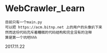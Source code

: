 # WebCrawler_Learn

	目前只有一个main.py
	可以把 https://acm.bitnp.net 上的用户的头像扒下来
	然而这份代码充斥着糟糕的代码结构和完全没有的注释
	算是第一个坑吧hhh

2017.11.22
